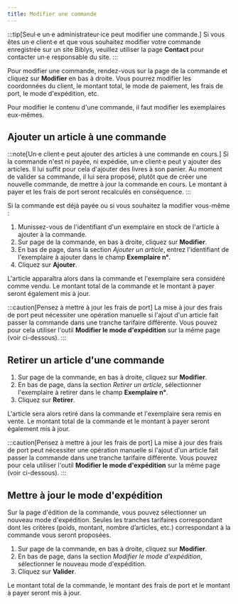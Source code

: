 ```yaml
---
title: Modifier une commande
---
```



:::tip[Seul·e un·e administrateur·ice peut modifier une commande.]
Si vous êtes un·e client·e et que vous souhaitez modifier votre commande
enregistrée sur un site Biblys, veuillez utiliser la page **Contact** pour contacter un·e responsable du site.
:::

Pour modifier une commande, rendez-vous sur la page de la commande et cliquez sur **Modifier** en bas à droite. Vous
pourrez modifier les coordonnées du client, le montant total, le mode de paiement, les frais de port, le mode
d'expédition, etc.

Pour modifier le contenu d'une commande, il faut modifier les exemplaires eux-mêmes.

## Ajouter un article à une commande

:::note[Un·e client·e peut ajouter des articles à une commande en cours.]
Si la commande n'est ni payée, ni expédiée, un·e client·e peut y ajouter des articles.
Il lui suffit pour cela d'ajouter des livres à son panier. Au moment de valider sa commande, il lui sera proposé, plutôt
que de créer une nouvelle commande, de mettre à jour la commande en cours. Le montant à payer et les frais de port
seront recalculés en conséquence.
:::

Si la commande est déjà payée ou si vous souhaitez la modifier vous-même :

1. Munissez-vous de l'identifiant d'un exemplaire en stock de l'article à ajouter à la commande.
2. Sur page de la commande, en bas à droite, cliquez sur **Modifier**.
3. En bas de page, dans la section *Ajouter un article*, entrez l'identifiant de l'exemplaire à ajouter dans le champ **Exemplaire
   n°**.
4. Cliquez sur **Ajouter**.

L'article apparaîtra alors dans la commande et l'exemplaire sera considéré comme vendu. Le montant total de la commande
et le montant à payer seront également mis à jour.

:::caution[Pensez à mettre à jour les frais de port]
La mise à jour des frais de port peut nécessiter une opération manuelle si l'ajout d'un article fait passer la commande
dans une tranche tarifaire différente. Vous pouvez pour cela utiliser l'outil **Modifier le mode d'expédition** sur la
même page (voir ci-dessous).
:::

## Retirer un article d'une commande

1. Sur page de la commande, en bas à droite, cliquez sur **Modifier**.
2. En bas de page, dans la section *Retirer un article*, sélectionner l'exemplaire à retirer dans le champ **Exemplaire
      n°**.
3. Cliquez sur **Retirer**.

L'article sera alors retiré dans la commande et l'exemplaire sera remis en vente. Le montant total de la commande
et le montant à payer seront également mis à jour.

:::caution[Pensez à mettre à jour les frais de port]
La mise à jour des frais de port peut nécessiter une opération manuelle si l'ajout d'un article fait passer la commande
dans une tranche tarifaire différente. Vous pouvez pour cela utiliser l'outil **Modifier le mode d'expédition** sur la
même page (voir ci-dessous).
:::


## Mettre à jour le mode d'expédition

Sur la page d'édition de la commande, vous pouvez sélectionner un nouveau mode d'expédition. Seules les tranches 
tarifaires correspondant dont les critères (poids, montant, nombre d’articles, etc.) correspondant à la commande vous
seront proposées.

1. Sur page de la commande, en bas à droite, cliquez sur **Modifier**.
2. En bas de page, dans la section *Modifier le mode d'expédition*, sélectionner le nouveau mode d'expédition.
3. Cliquez sur **Valider**.

Le montant total de la commande, le montant des frais de port et le montant à payer seront mis à jour.
